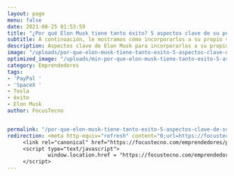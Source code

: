 ```yaml
---
layout: page
menu: false
date: 2021-08-25 01:53:59
title: "¿Por qué Elon Musk tiene tanto éxito? 5 aspectos clave de su personalidad"
subtitle: A continuación, le mostramos cómo incorporarlos a su propio viaje empresarial.
description: Aspectos clave de Elon Musk para incorporarlos a su propio viaje empresarial.
image: "/uploads/por-que-elon-musk-tiene-tanto-exito-5-aspectos-clave-de-su-personalidad-focus-tecno.jpg"
optimized_image: "/uploads/min-por-que-elon-musk-tiene-tanto-exito-5-aspectos-clave-de-su-personalidad-focus-tecno.jpg"
category: Emprendedores
tags:
- 'PayPal '
- 'SpaceX '
- Tesla
- éxito
- Elon Musk
author: FocusTecno


permalink: "/por-que-elon-musk-tiene-tanto-exito-5-aspectos-clave-de-su-personalidad/"
redirection: <meta http-equiv="refresh" content="0;url=https://focustecno.com/emprendedores/por-que-elon-musk-tiene-tanto-exito-5-aspectos-clave-de-su-personalidad/"/>
     <link rel="canonical" href="https://focustecno.com/emprendedores/por-que-elon-musk-tiene-tanto-exito-5-aspectos-clave-de-su-personalidad/"/>
     <script type="text/javascript">
             window.location.href = "https://focustecno.com/emprendedores/por-que-elon-musk-tiene-tanto-exito-5-aspectos-clave-de-su-personalidad/"
     </script>
---
```

